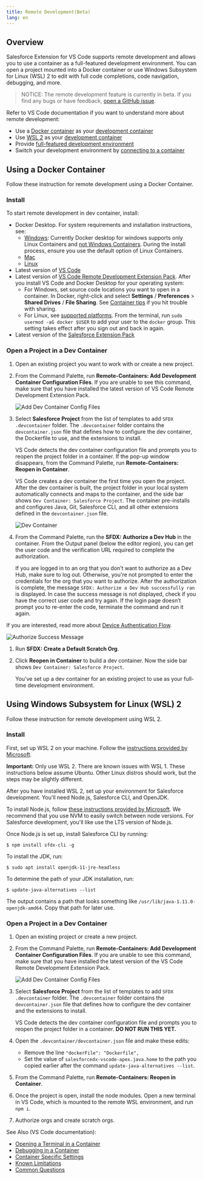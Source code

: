 ```yaml
---
title: Remote Development(Beta)
lang: en
---
```


## Overview

Salesforce Extension for VS Code supports remote development and allows you to use a container as a full-featured development environment. You can open a project mounted into a Docker container or use Windows Subsystem for Linux (WSL) 2 to edit with full code completions, code navigation, debugging, and more.

> NOTICE: The remote development feature is currently in beta. If you find any bugs or have feedback, [open a GitHub issue](./bugs-and-feedback).

Refer to VS Code documentation if you want to understand more about remote development:

- Use a [Docker container](https://www.docker.com/) as your [development container](https://code.visualstudio.com/docs/remote/containers#_indepth-setting-up-a-folder-to-run-in-a-container)
- Use [WSL 2](https://docs.microsoft.com/en-us/windows/wsl/) as your [development container](https://code.visualstudio.com/docs/remote/wsl)
- Provide [full-featured development environment](https://code.visualstudio.com/docs/remote/remote-overview)
- Switch your development environment by [connecting to a container](https://code.visualstudio.com/docs/remote/containers)

## Using a Docker Container

Follow these instruction for remote development using a Docker Container.

### Install

To start remote development in dev container, install:

- Docker Desktop. For system requirements and installation instructions, see:
  - [Windows](https://docs.docker.com/docker-for-windows/install/): Currently Docker desktop for windows supports only Linux Containers and [not Windows Containers](https://code.visualstudio.com/docs/remote/containers#_known-limitations). During the install process, ensure you use the default option of Linux Containers.
  - [Mac](https://docs.docker.com/docker-for-mac/install/)
  - [Linux](https://docs.docker.com/install/linux/docker-ce/centos/)
- Latest version of [VS Code](https://code.visualstudio.com/download)
- Latest version of [VS Code Remote Development Extension Pack](https://marketplace.visualstudio.com/items?itemName=ms-vscode-remote.vscode-remote-extensionpack).
  After you install VS Code and Docker Desktop for your operating system:
  - For Windows, set source code locations you want to open in a container. In Docker, right-click and select **Settings** / **Preferences** > **Shared Drives** / **File Sharing**. See [Container tips](https://code.visualstudio.com/docs/remote/troubleshooting#_container-tips) if you hit trouble with sharing.
  - For Linux, see [supported platforms](https://docs.docker.com/install#supported-platforms). From the terminal, run `sudo usermod -aG docker $USER` to add your user to the `docker` group. This setting takes effect after you sign out and back in again.
- Latest version of the [Salesforce Extension Pack](https://marketplace.visualstudio.com/items?itemName=salesforce.salesforcedx-vscode)

### Open a Project in a Dev Container

1. Open an existing project you want to work with or create a new project.
1. From the Command Palette, run **Remote-Containers: Add Development Container Configuration Files**.
   If you are unable to see this command, make sure that you have installed the latest version of VS Code Remote Development Extension Pack.

   ![Add Dev Container Config Files](./images/add_dev_container.png)

1. Select **Salesforce Project** from the list of templates to add `SFDX .devcontainer` folder. The `.devcontainer` folder contains the `devcontainer.json` file that defines how to configure the dev container, the Dockerfile to use, and the extensions to install.

   VS Code detects the dev container configuration file and prompts you to reopen the project folder in a container. If the pop-up window disappears, from the Command Palette, run **Remote-Containers: Reopen in Container**.

   VS Code creates a dev container the first time you open the project. After the dev container is built, the project folder in your local system automatically connects and maps to the container, and the side bar shows `Dev Container: Salesforce Project`. The container pre-installs and configures Java, Git, Salesforce CLI, and all other extensions defined in the `devcontainer.json` file.

   ![Dev Container](./images/devcontainer.png)

1. From the Command Palette, run the **SFDX: Authorize a Dev Hub** in the container. From the Output panel (below the editor region), you can get the user code and the verification URL required to complete the authorization.

   If you are logged in to an org that you don’t want to authorize as a Dev Hub, make sure to log out. Otherwise, you're not prompted to enter the credentials for the org that you want to authorize. After the authorization is complete, the message `SFDX: Authorize a Dev Hub successfully ran` is displayed. In case the success message is not displayed, check if you have the correct user code and try again. If the login page doesn’t prompt you to re-enter the code, terminate the command and run it again.

If you are interested, read more about [Device Authentication Flow](https://help.salesforce.com/articleView?id=remoteaccess_oauth_device_flow.htm&type=5).

![Authorize Success Message](./images/authorize_message.png)

1. Run **SFDX: Create a Default Scratch Org**.
1. Click **Reopen in Container** to build a dev container. Now the side bar shows `Dev Container: Salesforce Project`.

   You’ve set up a dev container for an existing project to use as your full-time development environment.

## Using Windows Subsystem for Linux (WSL) 2

Follow these instruction for remote development using WSL 2.

### Install

First, set up WSL 2 on your machine. Follow the [instructions provided by Microsoft](https://docs.microsoft.com/en-us/windows/wsl/install-win10).

**Important:** Only use WSL 2. There are known issues with WSL 1. These instructions below assume Ubuntu. Other Linux distros should work, but the steps may be slightly different.

After you have installed WSL 2, set up your environment for Salesforce development. You'll need Node.js, Salesforce CLI, and OpenJDK.

To install Node.js, follow [these instructions provided by Microsoft](https://docs.microsoft.com/en-us/windows/nodejs/setup-on-wsl2). We recommend that you use NVM to easily switch between node versions. For Salesforce development, you'll like use the LTS version of Node.js.

Once Node.js is set up, install Salesforce CLI by running:

```
$ npm install sfdx-cli -g
```

To install the JDK, run:

```
$ sudo apt install openjdk-11-jre-headless
```

To determine the path of your JDK installation, run:

```
$ update-java-alternatives --list
```

The output contains a path that looks something like `/usr/lib/java-1.11.0-openjdk-amd64`. Copy that path for later use.

### Open a Project in a Dev Container

1. Open an existing project or create a new project.
1. From the Command Palette, run **Remote-Containers: Add Development Container Configuration Files**.
   If you are unable to see this command, make sure that you have installed the latest version of the VS Code Remote Development Extension Pack.

   ![Add Dev Container Config Files](./images/add_dev_container.png)

1. Select **Salesforce Project** from the list of templates to add `SFDX .devcontainer` folder. The `.devcontainer` folder contains the `devcontainer.json` file that defines how to configure the dev container and the extensions to install.

   VS Code detects the dev container configuration file and prompts you to reopen the project folder in a container. **DO NOT RUN THIS YET.**

1. Open the `.devcontainer/devcontainer.json` file and make these edits:

   - Remove the line `"dockerFile": "Dockerfile",`
   - Set the value of `salesforcedx-vscode-apex.java.home` to the path you copied earlier after the command `update-java-alternatives --list`.

1. From the Command Palette, run **Remote-Containers: Reopen in Container**.

1. Once the project is open, install the node modules. Open a new terminal in VS Code, which is mounted to the remote WSL environment, and run `npm i`.

1. Authorize orgs and create scratch orgs.

See Also (VS Code documentation):

- [Opening a Terminal in a Container](https://code.visualstudio.com/docs/remote/containers#_opening-a-terminal)
- [Debugging in a Container](https://code.visualstudio.com/docs/remote/containers#_debugging-in-a-container)
- [Container Specific Settings](https://code.visualstudio.com/docs/remote/containers#_container-specific-settings)
- [Known Limitations](https://code.visualstudio.com/docs/remote/containers#_known-limitations)
- [Common Questions](https://code.visualstudio.com/docs/remote/containers#_common-questions)
